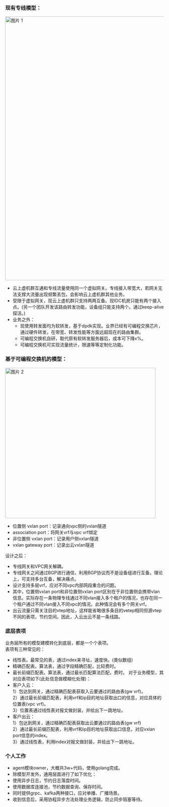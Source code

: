 ### 现有专线模型：
<img width="838" alt="图片 1" src="https://github.com/nieting1997/work_1/assets/90097659/eb4e67d2-4f06-40c7-9855-a42aee819c2e">

* 云上虚机群互通和专线流量使用同一个虚拟网关。专线接入带宽大，若网关无法支撑大流量出现频繁丢包，会影响云上虚机群其他业务。
* 受限于虚拟网关，现云上虚机群只支持两两互备。现IDC机房只能有两个接入点。(另一个团队开发该路由转发功能，设备组只能支持两个。通过keep-alive探活。)
* 业务之外：
  * 现使用转发面均为软转发，基于dpdk实现。业界已经有可编程交换芯片，通过硬件转发，在带宽、转发性能等方面远超现在的路由集群。
  * 可编程交换机自研，取代原有软转发服务器后，成本可下降x%。
  * 可编程交换机可实现流量统计，限速等等定制化功能。

### 基于可编程交换机的模型：
<img width="478" alt="图片 2" src="https://github.com/nieting1997/work_1/assets/90097659/d4d64abf-3fca-4b04-8ee6-770c608102c3">

* 位置侧 vxlan port：记录通向vpc侧的vxlan隧道
* association port：将网关vrf与vpc vrf绑定
* 非位置侧 vxlan port：记录用户侧vxlan隧道
* vxlan gateway port：记录出云vxlan隧道

设计之后：
* 专线网关和VPC网关解耦。
* 专线网关之间通过BGP进行通信，利用BGP协议而不是设备组进行互备。理论上，可支持多台互备，解决痛点。
* 设计支持多层vrf，应对不同vpc内部网段重合的问题。
* 其中，位置侧vxlan port和非位置侧vxlan port区别在于非位置侧会携带vlan信息。实际存在一条物理专线通过不同vlan接入多个租户的情况，也存在同一个租户通过不同vlan接入不同vpc的情况。此种情况会有多个网关vrf。
* 出云流量只需关注目的vtep地址，这样能省略很多条目的vetep相同但源vtep不同的表项，节约空间。因此，入云出云不是一条线路。

### 底层表项
业务层所有的模型建模转化到底层，都是一个个表项。  
表项有三种常见的：  
* 线性表。最常见的表，通过index来寻址，速度快。(类似数组)
* 精确匹配表。算法表，通过字段精确匹配，比较费时。
* 最长前缀匹配表。算法表，通过最长匹配算法匹配，费时。
对于业务模型，其对应表项如下(此处信息做模糊化处理)：
* 客户入云：  
1）包达到网关，通过精确匹配表获取入云要通过的路由表(gw vrf)。  
2）通过最长前缀匹配表，利用vrf和ip目的地址获取出口的信息，对应具体的位置表(vpc vrf)。  
3）位置表通过线性表对报文做封装，并给出下一跳地址。  
* 客户出云：  
1）包达到网关，通过精确匹配表获取出云要通过的路由表(gw vrf)  
2）通过最长前缀匹配表，利用vrf和ip目的地址获取出口信息，对应vxlan port信息的index。  
3）通过线性表，利用index对报文做封装，并给出下一跳地址。

### 个人工作
* agent模块owner，大概共3w+代码，使用golang完成。
* 除模型开发外，通用层面进行了如下优化：
 * 使用异步日志，节约日志落盘时间。
 * 使用数据库连接池，节约数据查询、保存时间。
 * 同时提供grpc、kafka两种接口，应对单播、广播场景。
 * 收到信息后，采用协程异步方法处理业务逻辑，防止同步阻塞等待。
